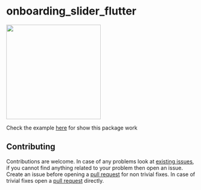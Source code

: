 # onboarding_slider_flutter 

<img src="https://github.com/bensonarafat/onboarding_slider_flutter/blob/main/screenshots/sample.gif?raw=true" width="250"/>

Check the example [here](https://github.com/bensonarafat/onboarding_slider_flutter/issues) for show this package work

## Contributing

Contributions are welcome.
In case of any problems look at [existing issues](https://github.com/bensonarafat/onboarding_slider_flutter/issues), if you cannot find anything related to your problem then open an issue.
Create an issue before opening a [pull request](https://github.com/bensonarafat/onboarding_slider_flutter/pulls) for non trivial fixes.
In case of trivial fixes open a [pull request](https://github.com/bensonarafat/onboarding_slider_flutter/pulls) directly.